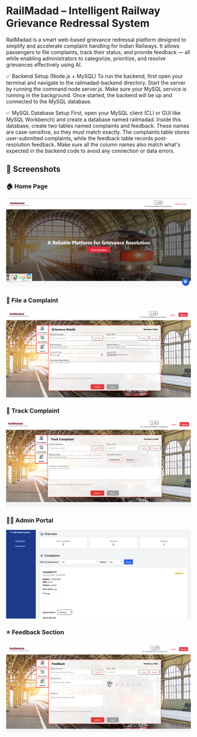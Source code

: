  # RailMadad – Intelligent Railway Grievance Redressal System

 RailMadad is a smart web-based grievance redressal platform designed to simplify and accelerate complaint handling for Indian Railways. It allows passengers to file complaints, track their status, and provide feedback — all while enabling administrators to categorize, prioritize, and resolve grievances effectively using AI.


 ✅ Backend Setup (Node.js + MySQL)
To run the backend, first open your terminal and navigate to the railmadad-backend directory. Start the server by running the command node server.js. Make sure your MySQL service is running in the background. Once started, the backend will be up and connected to the MySQL database.

✅ MySQL Database Setup
First, open your MySQL client (CLI or GUI like MySQL Workbench) and create a database named railmadad. Inside this database, create two tables named complaints and feedback. These names are case-sensitive, so they must match exactly. The complaints table stores user-submitted complaints, while the feedback table records post-resolution feedback. Make sure all the column names also match what's expected in the backend code to avoid any connection or data errors.

## 📸 Screenshots

### 🏠 Home Page
![Home Page](./assets-for-readme/home.png)

### 📝 File a Complaint
![File a Complaint](./assets-for-readme/file-a-complaint.png)

### 📍 Track Complaint
![Track Complaint](./assets-for-readme/track.png)

### 🧑‍💻 Admin Portal
![Admin Portal](./assets-for-readme/admin-portal.png)

### ⭐ Feedback Section
![Feedback](./assets-for-readme/Feedback.png)

